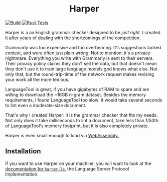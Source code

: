 <div id="header" align="center">
    <h1>Harper</h1>
</div>

[![Build](https://github.com/chilipepperhott/harper/actions/workflows/build.yml/badge.svg)](https://github.com/chilipepperhott/harper/actions/workflows/build.yml)
[![Rust Tests](https://github.com/chilipepperhott/harper/actions/workflows/rust-tests.yml/badge.svg)](https://github.com/chilipepperhott/harper/actions/workflows/rust-tests.yml)

Harper is a an English grammar checker designed to be _just right._
I created it after years of dealing with the shortcomings of the competition.

Grammarly was too expensive and too overbearing. 
It's suggestions lacked context, and were often just plain _wrong_.
Not to mention: it's a privacy nightmare.
Everything you write with Grammarly is sent to their servers.
Their privacy policy claims they don't sell the data, but that doesn't mean they don't use it to train large language models god knows what else.
Not only that, but the round-trip-time of the network request makes revising your work all the more tedious.

LanguageTool is great, if you have gigabytes of RAM to spare and are willing to download the ~16GB n-gram dataset.
Besides the memory requirements, I found LanguageTool too slow: it would take several seconds to lint even a moderate-size document.

That's why I created Harper: it is the grammar checker that fits my needs.
Not only does it take milliseconds to lint a document, take less than 1/50th of LanguageTool's memory footprint, 
but it is also completely private.

Harper is even small enough to load via [WebAssembly.](https://harper.elijahpotter.dev)

## Installation

If you want to use Harper on your machine, you will want to look at the [documentation for
`harper-ls`](./harper-ls/README.md), the Language Server Protocol implementation.


